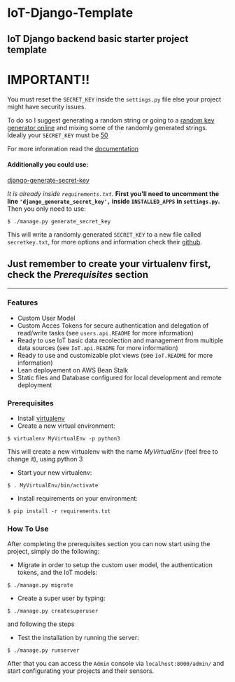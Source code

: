 # IoT-Django-Template
IoT Django backend basic starter project template
----

# **IMPORTANT**!!
You must reset the `SECRET_KEY` inside the `settings.py` file else your project might have security issues.

To do so I suggest generating a random string or going to a [random key generator online](https://randomkeygen.com/) 
and mixing some of the randomly generated strings. Ideally your `SECRET_KEY` must be [50](https://stackoverflow.com/questions/42726719/how-can-i-properly-change-the-assigned-secret-key-in-a-django-web-application) 

For more information read the [documentation](https://docs.djangoproject.com/en/3.0/ref/settings/#std:setting-SECRET_KEY)

#### Additionally you could use:
[django-generate-secret-key](https://pypi.org/project/django-generate-secret-key/)

*It is already inside `requirements.txt`.*
**First you'll need to uncomment the line `'django_generate_secret_key',` inside `INSTALLED_APPS` in `settings.py`.**
Then you only need to use: 
```
$ ./manage.py generate_secret_key
```
This will write a randomly generated `SECRET_KEY` to a new file called `secretkey.txt`, for more options and information check their [github](https://github.com/MickaelBergem/django-generate-secret-key).

Just remember to create your virtualenv first, check the *Prerequisites* section
----
----

### Features
* Custom User Model
* Custom Acces Tokens for secure authentication and delegation of read/write tasks (see `users.api.README` for more information)
* Ready to use IoT basic data recolection and management from multiple data sources (see `IoT.api.README` for more information)
* Ready to use and customizable plot views (see `IoT.README` for more information)
* Lean deployement on AWS Bean Stalk
* Static files and Database configured for local development and remote deployment

### Prerequisites
* Install [virtualenv](https://pypi.org/project/virtualenv/)
* Create a new virtual environment: 
```
$ virtualenv MyVirtualEnv -p python3
```
This will create a new virtualenv with the name *MyVirtualEnv* (feel free to change it), using python 3
* Start your new virtualenv: 
```
$ . MyVirtualEnv/bin/activate
```
* Install requirements on your environment: 
```
$ pip install -r requirements.txt
```

### How To Use
After completing the prerequisites section you can now start using the project, simply do the following:
* Migrate in order to setup the custom user model, the authentication tokens, and the IoT models: 
```
$ ./manage.py migrate
```
* Create a super user by typing:
```
$ ./manage.py createsuperuser
```
and following the steps
* Test the installation by running the server: 
```
$ ./manage.py runserver
```

After that you can access the `Admin` console via `localhost:8000/admin/` and start configurating your projects and their sensors.

